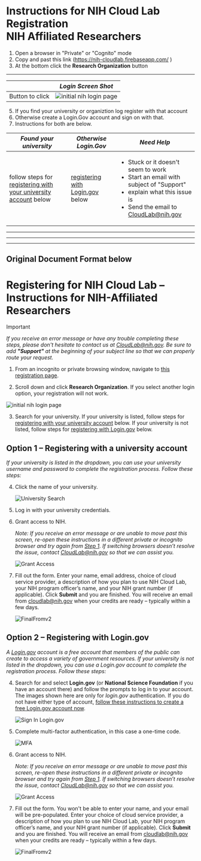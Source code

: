 
# Instructions for NIH Cloud Lab Registration <br> <span class="subhead">NIH Affiliated Researchers</span>
1. Open a browser in "Private" or "Cognito" mode
2. Copy and past this link (https://nih-cloudlab.firebaseapp.com/ )
3. At the bottom click the **Research Organization** button
******
||*Login Screen Shot*|
|----------------|----------------|
|Button to click|![initial nih login page](/images/signon.png)|

5. If you find your university or organiztion log register with that account
6. Otherwise create a Login.Gov account and sign on with that.
7. Instructions for both are below.

  |*Found your university*|*Otherwise Login.Gov*| *Need Help*|
  |---|---|---|
  |follow steps for [registering with your university account](#university) below| [registering with Login.gov](#login.gov) below| <ul><li> Stuck or it doesn't seem to work </li><li> Start an email with subject of "Support" </li><li> explain what this issue is </li><li> Send the email to CloudLab@nih.gov</li> </ul>|



----------
----------
---------
## Original Document Format below
# Registering for NIH Cloud Lab – Instructions for NIH-Affiliated Researchers
> [!IMPORTANT]  
> *If you receive an error message or have any trouble completing these steps, please don't hesitate to contact us at CloudLab@nih.gov. Be sure to add **"Support"** at the beginning of your subject line so that we can properly route your request.*

1. From an incognito or private browsing window, navigate to [this registration page](https://nih-cloudlab.firebaseapp.com). <a name="step1"></a>

2. Scroll down and click **Research Organization**. If you select another login option, your registration will not work.

  ![initial nih login page](/images/1_NIH_login.png)

3. Search for your university. If your university is listed, follow steps for [registering with your university account](#university) below. If your university is not listed, follow steps for [registering with Login.gov](#login.gov) below.
   
## Option 1 – Registering with a university account <a name="university"></a>

_If your university is listed in the dropdown, you can use your university username and password to complete the registration process. Follow these steps:_

4. Click the name of your university.

   ![University Search](/images/2_input_university.png)

5. Log in with your university credentials.

6. Grant access to NIH.
   
   *Note: If you receive an error message or are unable to move past this screen, re-open these instructions in a different private or incognito browser and try again from [Step 1](#step1). If switching browsers doesn’t resolve the issue, contact CloudLab@nih.gov so that we can assist you.*

   ![Grant Access](/images/3_grant_access.png)

7. Fill out the form. Enter your name, email address, choice of cloud service provider, a description of how you plan to use NIH Cloud Lab, your NIH program officer’s name, and your NIH grant number (if applicable). Click **Submit** and you are finished. You will receive an email from cloudlab@nih.gov when your credits are ready – typically within a few days.
   
   ![FinalFromv2](/images/4_final_formv2.png)
   
## Option 2 – Registering with Login.gov <a name="login.gov"></a>
*A [Login.gov](https://login.gov/) account is a free account that members of the public can create to access a variety of government resources. If your university is not listed in the dropdown, you can use a Login.gov account to complete the registration process. Follow these steps:*

4. Search for and select **Login.gov** (or **National Science Foundation** if you have an account there) and follow the prompts to log in to your account. The images shown here are only for *login.gov* authentication. If you do not have either type of account, [follow these instructions to create a free Login.gov account now](https://login.gov/help/get-started/create-your-account/).

   ![Sign In Login.gov](/images/6_signin_logingov.png)

5. Complete multi-factor authentication, in this case a one-time code.

   ![MFA](/images/7_mfa.png)

6. Grant access to NIH.
   
   *Note: If you receive an error message or are unable to move past this screen, re-open these instructions in a different private or incognito browser and try again from [Step 1](#step1). If switching browsers doesn’t resolve the issue, contact CloudLab@nih.gov so that we can assist you.*

   ![Grant Access](/images/3_grant_access.png)

7. Fill out the form. You won't be able to enter your name, and your email will be pre-populated. Enter your choice of cloud service provider, a description of how you plan to use NIH Cloud Lab, your NIH program officer’s name, and your NIH grant number (if applicable). Click **Submit** and you are finished. You will receive an email from cloudlab@nih.gov when your credits are ready – typically within a few days.
   
   ![FinalFromv2](/images/4_final_formv2.png)
